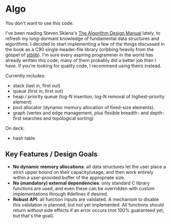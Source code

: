 Algo
====

You don't want to use this code. 

I've been reading Steven Skiena's [The Algorithm Design Manual](http://www.algorist.com) lately,
to refresh my long-dormant knowledge of fundamental data structures and algorithms. I decided to start
implementing a few of the things discussed in the book as a C90 single-header-file library (cribbing
heavily from the gospel of [stblib](https://github.com/nothings/stb)). I'm sure every aspiring programmer
in the world has already written this code; many of them probably did a better job than I have.
If you're looking for quality code, I recommend using theirs instead.

Currently includes:
- stack (last in, first out)
- queue (first in, first out)
- heap / priority queue (log-N insertion, log-N removal of highest-priority element)
- pool allocator (dynamic memory allocation of fixed-size elements).
- graph (vertex and edge management, plus flexible breadth- and depth-first searches and topological sorting)

On deck:
- hash table

Key Features / Design Goals
---------------------------
- **No dynamic memory allocations**: all data structures let the user place a strict upper bound on their capacity/usage,
  and then work entirely within a user-provided buffer of the appropriate size.
- **No (mandatory) external dependencies**: only standard C library functions are used, and even these can be overridden with
  custom implementations through #defines if desired.
- **Robust API**: all function inputs are validated. A mechanism to disable this validation is planned, but not yet implemented.
  All functions should return without side effects if an error occurs (not 100% guaranteed yet, but that's the goal).

